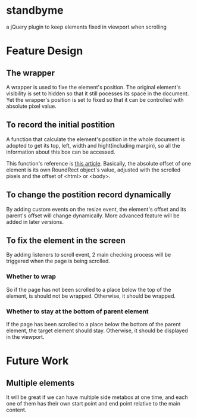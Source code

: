 # standbyme
a jQuery plugin to keep elements fixed in viewport when scrolling

# Feature Design
## The wrapper
A wrapper is used to fixe the element's position. The original element's visibility is set to  hidden so that it still pocesses its space in the document. Yet the wrapper's position is set to fixed so that it can be controlled with absolute pixel value.

## To record the initial postition
A function that calculate the element's position in the whole document is adopted to get its top, left, width and hight(including margin), so all the information about this box can be accessed.

This function's reference is [this article](http://javascript.info/tutorial/coordinates). Basically, the absolute offset of one element is its own RoundRect object's value, adjusted with the scrolled pixels and the offset of &lt;html&gt; or &lt;body&gt;.

## To change the postition record dynamically
By adding custom events on the resize event, the element's offset and its parent's offset will change dynamically. More advanced feature will be added in later versions.

## To fix the element in the screen
By adding listeners to scroll event, 2 main checking process will be triggered when the page is being scrolled.

### Whether to wrap
So if the page has not been scrolled to a place below the top of the element, is should not be wrapped. Otherwise, it should be wrapped.

### Whether to stay at the bottom of parent element
If the page has been scrolled to a place below the bottom of the parent element, the target element should stay. Otherwise, it should be displayed in the viewport.

# Future Work
## Multiple elements
It will be great if we can have multiple side metabox at one time, and each one of them has their own start point and end point relative to the main content.
